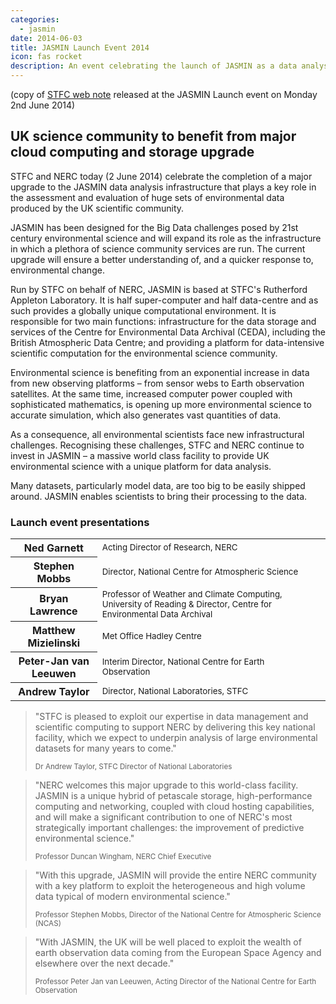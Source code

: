 ```yaml
---
categories:
  - jasmin
date: 2014-06-03
title: JASMIN Launch Event 2014
icon: fas rocket
description: An event celebrating the launch of JASMIN as a data analysis facility as part of the UK e-infrastructure.
---
```

<div class="container">
<div class="row">
<div class="col-md-7 middle">
<p>(copy of <a href="http://www.stfc.ac.uk/3199.aspx">STFC web note</a> released at the JASMIN Launch event on Monday 2nd June 2014)</p>
<h2>UK science community to benefit from major cloud computing and storage upgrade</h2>
<p>STFC and NERC today (2 June 2014) celebrate the completion of a major upgrade to the JASMIN data analysis infrastructure that plays a key role in the assessment and evaluation of huge sets of environmental data produced by the UK scientific community.</p>
<p>JASMIN has been designed for the Big Data challenges posed by 21st century environmental science and will expand its role as the infrastructure in which a plethora of science community services are run. The current upgrade will ensure a better understanding of, and a quicker response to, environmental change.</p>
<p>Run by STFC on behalf of NERC, JASMIN is based at STFC's Rutherford Appleton Laboratory. It is half super-computer and half data-centre and as such provides a globally unique computational environment. It is responsible for two main functions: infrastructure for the data storage and services of the Centre for Environmental Data Archival (CEDA), including the British Atmospheric Data Centre; and providing a platform for data-intensive scientific computation for the environmental science community.</p>
<p>Environmental science is benefiting from an exponential increase in data from new observing platforms &ndash; from sensor webs to Earth observation satellites. At the same time, increased computer power coupled with sophisticated mathematics, is opening up more environmental science to accurate simulation, which also generates vast quantities of data.</p>
<p>As a consequence, all environmental scientists face new infrastructural challenges. Recognising these challenges, STFC and NERC continue to invest in JASMIN &ndash; a massive world class facility to provide UK environmental science with a unique platform for data analysis.</p>
<p>Many datasets, particularly model data, are too big to be easily shipped around. JASMIN enables scientists to bring their processing to the data.</p>
</div>
<div class="col-md-5 right">
<div class="panel panel-default">
<div class="panel-heading">
<h3 class="panel-title">Launch event presentations</h3>
</div>
<div class="panel-body">
<table class="table">
<tbody>
<tr>
<th>Ned Garnett</th>
<td><small>Acting Director of Research, NERC</small></td>
<td><a class="btn btn-primary btn-sm" href="https://drive.google.com/file/d/17bTLT7LcTjWmYEuYuwPfirXhmB6SIarv/view?usp=sharing" title="Download presentation by Ned Garnett"><span class="fas fa-download"></span></a></td>
</tr>
<tr>
<th>Stephen Mobbs</th>
<td><small>Director, National Centre for Atmospheric Science</small></td>
<td><a class="btn btn-primary btn-sm" href="https://drive.google.com/file/d/17mJzl2gQwtRx4ICXOOYN8s347_SjPl4j/view?usp=sharing" title="Presentation by Stephen Mobbs"><span class="fas fa-download"></span></a></td>
</tr>
<tr>
<th>Bryan Lawrence</th>
<td><small>Professor of Weather and Climate Computing, University of Reading &amp; Director, Centre for Environmental Data Archival </small></td>
<td><a class="btn btn-primary btn-sm" href="https://drive.google.com/file/d/17qANQwqhKPUMLEQqpgNr5JcD2JeY5Kk5/view?usp=sharing" title="Presentation by Bryan Lawrence"><span class="fas fa-download"></span></a><!-- <a class="btn btn-primary btn-sm disabled" title="Video tour of JASMIN to follow shortly..."><span class="glyphicon glyphicon-film pull-right"></span></a>--></td>
</tr>
<tr>
<th>Matthew Mizielinski</th>
<td><small>Met Office Hadley Centre</small></td>
<td><a class="btn btn-primary btn-sm" href="https://drive.google.com/file/d/17sE2osuPjz8UBXoHfFpHMosR6kL-8aBw/view?usp=sharing" title="Presentation by Matthew Mizielinski"><span class="fas fa-download"></span></a></td>
</tr>
<tr>
<th>Peter-Jan van Leeuwen</th>
<td><small>Interim Director, National Centre for Earth Observation</small></td>
<td><a class="btn btn-primary btn-sm" href="https://drive.google.com/file/d/17yJeI3AwLxR-cieIKkttbr9iMDzCWD92/view?usp=sharing" title="Presentation by Peter-Jan van Leeuwen"><span class="fas fa-download"></span></a></td>
</tr>
<tr>
<th>Andrew Taylor</th>
<td><small>Director, National Laboratories, STFC</small></td>
<td><a class="btn btn-primary btn-sm" href="https://drive.google.com/file/d/17yUw6hn74bY-dgJ39EJePfJbUALb4ov2/view?usp=sharing" title="Presentation by Andrew Taylor"><span class="fas fa-download"></span></a></td>
</tr>
</tbody>
</table>
</div>
</div>
</div>
</div>
<div class="row">
<div class="col-md-3 quote">
<blockquote>
<p>"STFC is pleased to exploit our expertise in data management and scientific computing to support NERC by delivering this key national facility, which we expect to underpin analysis of large environmental datasets for many years to come."</p>
<p><small>Dr Andrew Taylor, STFC Director of National Laboratories</small></p>
</blockquote>
</div>
<div class="col-md-3 quote">
<blockquote>
<p>"NERC welcomes this major upgrade to this world-class facility. JASMIN is a unique hybrid of petascale storage, high-performance computing and networking, coupled with cloud hosting capabilities, and will make a significant contribution to one of NERC's most strategically important challenges: the improvement of predictive environmental science."</p>
<p><small>Professor Duncan Wingham, NERC Chief Executive</small></p>
</blockquote>
</div>
<div class="col-md-3 quote">
<blockquote>
<p>"With this upgrade, JASMIN will provide the entire NERC community with a key platform to exploit the heterogeneous and high volume data typical of modern environmental science."</p>
<p><small>Professor Stephen Mobbs, Director of the National Centre for Atmospheric Science (NCAS)</small></p>
</blockquote>
</div>
<div class="col-md-3 quote">
<blockquote>
<p>"With JASMIN, the UK will be well placed to exploit the wealth of earth observation data coming from the European Space Agency and elsewhere over the next decade."</p>
<p><small>Professor Peter Jan van Leeuwen, Acting Director of the National Centre for Earth Observation</small></p>
</blockquote>
</div>
</div>
</div>